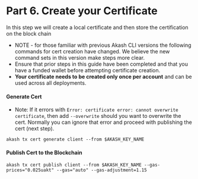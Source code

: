 # Part 6. Create your Certificate

In this step we will create a local certificate and then store the certification on the block chain

* NOTE - for those familiar with previous Akash CLI versions the following commands for cert creation have changed.  We believe the new command sets in this version make steps more clear.
* Ensure that prior steps in this guide have been completed and that you have a funded wallet before attempting certificate creation.
* **Your certificate needs to be created only once per account** and can be used across all deployments.

#### Generate Cert

* Note: If it errors with `Error: certificate error: cannot overwrite certificate`, then add `--overwrite` should you want to overwrite the cert. Normally you can ignore that error and proceed with publishing the cert (next step).

```
akash tx cert generate client --from $AKASH_KEY_NAME
```

#### Publish Cert to the Blockchain

```
akash tx cert publish client --from $AKASH_KEY_NAME --gas-prices="0.025uakt" --gas="auto" --gas-adjustment=1.15
```
